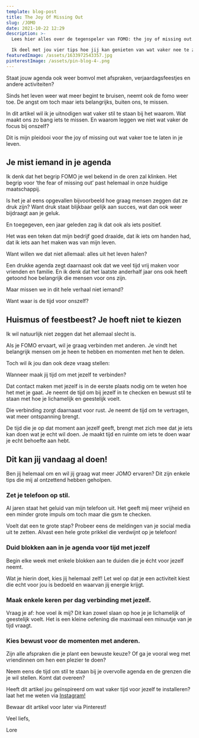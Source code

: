 ```yaml
---
template: blog-post
title: The Joy Of Missing Out
slug: /JOMO
date: 2021-10-22 12:29
description: >-
  Lees hier alles over de tegenspeler van FOMO: the joy of missing out. 

  Ik deel met jou vier tips hoe jij kan genieten van wat vaker nee te zeggen tegen die volle agenda. 
featuredImage: /assets/1633972543357.jpg
pinterestImage: /assets/pin-blog-4-.png
---
```

Staat jouw agenda ook weer bomvol met afspraken, verjaardagsfeestjes en andere activiteiten? 

Sinds het leven weer wat meer begint te bruisen, neemt ook de fomo weer toe. De angst om toch maar iets belangrijks, buiten ons, te missen.

In dit artikel wil ik je uitnodigen wat vaker stil te staan bij het waarom. Wat maakt ons zo bang iets te missen. En waarom leggen we niet wat vaker de focus bij onszelf? 

Dit is mijn pleidooi voor the joy of missing out wat vaker toe te laten in je leven. 

## Je mist iemand in je agenda

Ik denk dat het begrip FOMO je wel bekend in de oren zal klinken. Het begrip voor ‘the fear of missing out’ past helemaal in onze huidige maatschappij.

Is het je al eens opgevallen bijvoorbeeld hoe graag mensen zeggen dat ze druk zijn? Want druk staat blijkbaar gelijk aan succes, wat dan ook weer bijdraagt aan je geluk. 

En toegegeven, een jaar geleden zag ik dat ook als iets positief. 

Het was een teken dat mijn bedrijf goed draaide, dat ik iets om handen had, dat ik iets aan het maken was van mijn leven. 

Want willen we dat niet allemaal: alles uit het leven halen? 

Een drukke agenda zegt daarnaast ook dat we veel tijd vrij maken voor vrienden en familie. En ik denk dat het laatste anderhalf jaar ons ook heeft getoond hoe belangrijk die mensen voor ons zijn. 

Maar missen we in dit hele verhaal niet iemand? 

Want waar is de tijd voor onszelf? 


## Huismus of feestbeest? Je hoeft niet te kiezen

Ik wil natuurlijk niet zeggen dat het allemaal slecht is.

Als je FOMO ervaart, wil je graag verbinden met anderen. Je vindt het belangrijk mensen om je heen te hebben en momenten met hen te delen.

Toch wil ik jou dan ook deze vraag stellen: 

Wanneer maak jij tijd om met jezelf te verbinden? 

Dat contact maken met jezelf is in de eerste plaats nodig om te weten hoe het met je gaat. Je neemt de tijd om bij jezelf in te checken en bewust stil te staan met hoe je lichamelijk en geestelijk voelt. 

Die verbinding zorgt daarnaast voor rust. Je neemt de tijd om te vertragen, wat meer ontspanning brengt. 

De tijd die je op dat moment aan jezelf geeft, brengt met zich mee dat je iets kan doen wat je echt wil doen. Je maakt tijd en ruimte om iets te doen waar je echt behoefte aan hebt. 


## Dit kan jij vandaag al doen! 

Ben jij helemaal om en wil jij graag wat meer JOMO ervaren?
Dit zijn enkele tips die mij al ontzettend hebben geholpen. 


### Zet je telefoon op stil. 

Al jaren staat het geluid van mijn telefoon uit. Het geeft mij meer vrijheid en een minder grote impuls om toch maar die gsm te checken. 

Voelt dat een te grote stap? Probeer eens de meldingen van je social media uit te zetten. Alvast een hele grote prikkel die verdwijnt op je telefoon! 


### Duid blokken aan in je agenda voor tijd met jezelf

Begin elke week met enkele blokken aan te duiden die je écht voor jezelf neemt. 

Wat je hierin doet, kies jij helemaal zelf! Let wel op dat je een activiteit kiest die echt voor jou is bedoeld en waarvan jij energie krijgt.


### Maak enkele keren per dag verbinding met jezelf.

Vraag je af: hoe voel ik mij? Dit kan zowel slaan op hoe je je lichamelijk of geestelijk voelt. Het is een kleine oefening die maximaal een minuutje van je tijd vraagt.


### Kies bewust voor de momenten met anderen. 

Zijn alle afspraken die je plant een bewuste keuze? Of ga je vooral weg met vriendinnen om hen een plezier te doen? 

Neem eens de tijd om stil te staan bij je overvolle agenda en de grenzen die je wil stellen. Komt dat overeen? 

Heeft dit artikel jou geïnspireerd om wat vaker tijd voor jezelf te installeren?
laat het me weten via [Instagram!](https://www.instagram.com/bloomingyou.nl/) 


Bewaar dit artikel voor later via Pinterest! 

Veel liefs,

Lore